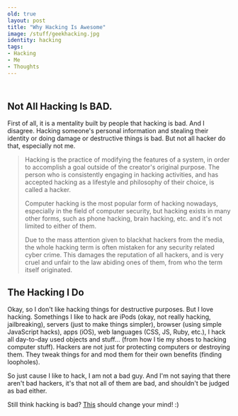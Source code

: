 ```yaml
---
old: true
layout: post
title: "Why Hacking Is Awesome"
image: /stuff/geekhacking.jpg
identity: hacking
tags:
- Hacking
- Me
- Thoughts
---
```


## <br />Not All Hacking Is <strong>BAD.</strong>
First of all, it is a mentality built by people that hacking is bad. And I disagree. Hacking someone's personal information and stealing their identity or doing damage or destructive things is bad. But not all hacker do that, especially not me.

<blockquote>Hacking is the practice of modifying the features of a system, in order to accomplish a goal outside of the creator's original purpose. The person who is consistently engaging in hacking activities, and has accepted hacking as a lifestyle and philosophy of their choice, is called a hacker.

Computer hacking is the most popular form of hacking nowadays, especially in the field of computer security, but hacking exists in many other forms, such as phone hacking, brain hacking, etc. and it's not limited to either of them.

Due to the mass attention given to blackhat hackers from the media, the whole hacking term is often mistaken for any security related cyber crime. This damages the reputation of all hackers, and is very cruel and unfair to the law abiding ones of them, from who the term itself originated.</blockquote>

## The Hacking I Do

Okay, so I don't like hacking things for destructive purposes. But I love hacking. Somethings I like to hack are iPods (okay, not really hacking, jailbreaking), servers (just to make things simpler), browser (using simple JavaScript hacks), apps (iOS), web languages (CSS, JS, Ruby, etc.), I hack all day-to-day used objects and stuff... (from how I tie my shoes to hacking computer stuff). Hackers are not just for protecting computers or destroying them. They tweak things for and mod them for their own benefits (finding loopholes).

So just cause I like to hack, I am not a bad guy. And I'm not saying that there aren't bad hackers, it's that not all of them are bad, and shouldn't be judged as bad either.

Still think hacking is bad? <a href="http://lifehacker.com" target="_blank">This</a> should change your mind! :)